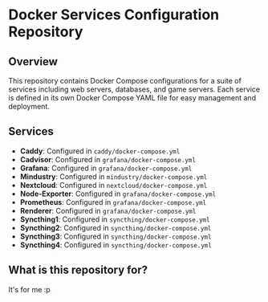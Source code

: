 # Docker Services Configuration Repository

## Overview

This repository contains Docker Compose configurations for a suite of services including web servers, databases, and game servers. Each service is defined in its own Docker Compose YAML file for easy management and deployment.


## Services

- **Caddy**: Configured in `caddy/docker-compose.yml`
- **Cadvisor**: Configured in `grafana/docker-compose.yml`
- **Grafana**: Configured in `grafana/docker-compose.yml`
- **Mindustry**: Configured in `mindustry/docker-compose.yml`
- **Nextcloud**: Configured in `nextcloud/docker-compose.yml`
- **Node-Exporter**: Configured in `grafana/docker-compose.yml`
- **Prometheus**: Configured in `grafana/docker-compose.yml`
- **Renderer**: Configured in `grafana/docker-compose.yml`
- **Syncthing1**: Configured in `syncthing/docker-compose.yml`
- **Syncthing2**: Configured in `syncthing/docker-compose.yml`
- **Syncthing3**: Configured in `syncthing/docker-compose.yml`
- **Syncthing4**: Configured in `syncthing/docker-compose.yml`
## What is this repository for?
It's for me :p